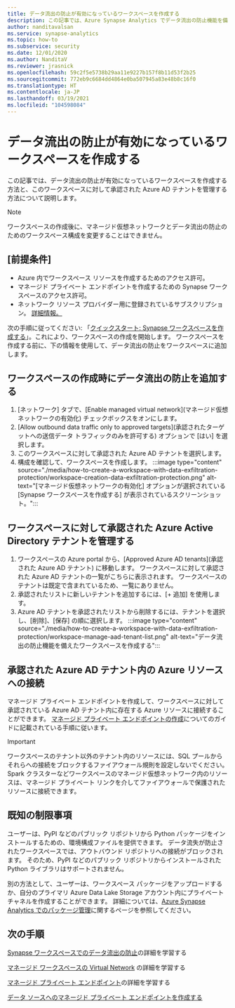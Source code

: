 ```yaml
---
title: データ流出の防止が有効になっているワークスペースを作成する
description: この記事では、Azure Synapse Analytics でデータ流出の防止機能を備えたワークスペースを作成する方法について説明します
author: nanditavalsan
ms.service: synapse-analytics
ms.topic: how-to
ms.subservice: security
ms.date: 12/01/2020
ms.author: NanditaV
ms.reviewer: jrasnick
ms.openlocfilehash: 59c2f5e5738b29aa11e9227b157f8b11d53f2b25
ms.sourcegitcommit: 772eb9c6684dd4864e0ba507945a83e48b8c16f0
ms.translationtype: HT
ms.contentlocale: ja-JP
ms.lasthandoff: 03/19/2021
ms.locfileid: "104598084"
---
```

# <a name="create-a-workspace-with-data-exfiltration-protection-enabled"></a>データ流出の防止が有効になっているワークスペースを作成する
この記事では、データ流出の防止が有効になっているワークスペースを作成する方法と、このワークスペースに対して承認された Azure AD テナントを管理する方法について説明します。

>[!Note]
>ワークスペースの作成後に、マネージド仮想ネットワークとデータ流出の防止のためのワークスペース構成を変更することはできません。

## <a name="prerequisites"></a>[前提条件]
- Azure 内でワークスペース リソースを作成するためのアクセス許可。
- マネージド プライベート エンドポイントを作成するための Synapse ワークスペースのアクセス許可。
- ネットワーク リソース プロバイダー用に登録されているサブスクリプション。 [詳細情報。](../../azure-resource-manager/management/resource-providers-and-types.md)

次の手順に従ってください: 「[クイックスタート: Synapse ワークスペースを作成する](../quickstart-create-workspace.md)」。これにより、ワークスペースの作成を開始します。 ワークスペースを作成する前に、下の情報を使用して、データ流出の防止をワークスペースに追加します。

## <a name="add-data-exfiltration-protection-when-creating-your-workspace"></a>ワークスペースの作成時にデータ流出の防止を追加する
1. [ネットワーク] タブで、[Enable managed virtual network]\(マネージド仮想ネットワークの有効化\) チェックボックスをオンにします。
1. [Allow outbound data traffic only to approved targets]\(承認されたターゲットへの送信データ トラフィックのみを許可する\) オプションで [はい] を選択します。
1. このワークスペースに対して承認された Azure AD テナントを選択します。
1. 構成を確認して、ワークスペースを作成します。
:::image type="content" source="./media/how-to-create-a-workspace-with-data-exfiltration-protection/workspace-creation-data-exfiltration-protection.png" alt-text="[マネージド仮想ネットワークの有効化] オプションが選択されている [Synapse ワークスペースを作成する] が表示されているスクリーンショット。":::

## <a name="manage-approved-azure-active-directory-tenants-for-the-workspace"></a>ワークスペースに対して承認された Azure Active Directory テナントを管理する
1. ワークスペースの Azure portal から、[Approved Azure AD tenants]\(承認された Azure AD テナント\) に移動します。 ワークスペースに対して承認された Azure AD テナントの一覧がこちらに表示されます。 ワークスペースのテナントは既定で含まれているため、一覧にありません。
1. 承認されたリストに新しいテナントを追加するには、[+ 追加] を使用します。
1. Azure AD テナントを承認されたリストから削除するには、テナントを選択し、[削除]、[保存] の順に選択します。
:::image type="content" source="./media/how-to-create-a-workspace-with-data-exfiltration-protection/workspace-manage-aad-tenant-list.png" alt-text="データ流出の防止機能を備えたワークスペースを作成する":::


## <a name="connecting-to-azure-resources-in-approved-azure-ad-tenants"></a>承認された Azure AD テナント内の Azure リソースへの接続

マネージド プライベート エンドポイントを作成して、ワークスペースに対して承認されている Azure AD テナント内に存在する Azure リソースに接続することができます。 [マネージド プライベート エンドポイントの作成](./how-to-create-managed-private-endpoints.md)についてのガイドに記載されている手順に従います。

>[!IMPORTANT]
>ワークスペースのテナント以外のテナント内のリソースには、SQL プールからそれらへの接続をブロックするファイアウォール規則を設定しないでください。 Spark クラスターなどワークスペースのマネージド仮想ネットワーク内のリソースは、マネージド プライベート リンクを介してファイアウォールで保護されたリソースに接続できます。

## <a name="known-limitations"></a>既知の制限事項
ユーザーは、PyPI などのパブリック リポジトリから Python パッケージをインストールするための、環境構成ファイルを提供できます。 データ流失が防止されたワークスペースでは、アウトバウンド リポジトリへの接続がブロックされます。 そのため、PyPI などのパブリック リポジトリからインストールされた Python ライブラリはサポートされません。 

別の方法として、ユーザーは、ワークスペース パッケージをアップロードするか、自分のプライマリ Azure Data Lake Storage アカウント内にプライベート チャネルを作成することができます。 詳細については、[Azure Synapse Analytics でのパッケージ管理](./spark/../../spark/apache-spark-azure-portal-add-libraries.md)に関するページを参照してください。 
  
## <a name="next-steps"></a>次の手順

[Synapse ワークスペースでのデータ流出の防止](./workspace-data-exfiltration-protection.md)の詳細を学習する

[マネージド ワークスペースの Virtual Network](./synapse-workspace-managed-vnet.md) の詳細を学習する

[マネージド プライベート エンドポイント](./synapse-workspace-managed-private-endpoints.md)の詳細を学習する

[データ ソースへのマネージド プライベート エンドポイントを作成する](./how-to-create-managed-private-endpoints.md)
